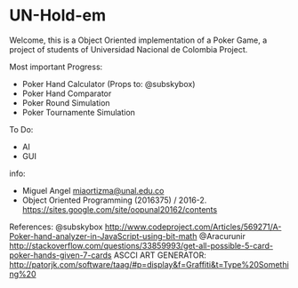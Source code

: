 # UN-Hold-em
Welcome, this is  a Object Oriented implementation of a Poker Game, a project of students of Universidad Nacional de Colombia Project. 

Most important Progress:
- Poker Hand Calculator (Props to: @subskybox)
- Poker Hand Comparator
- Poker Round Simulation
- Poker Tournamente Simulation

To Do:
- AI
- GUI

info:
 - Miguel Angel miaortizma@unal.edu.co
 - Object Oriented Programming (2016375) / 2016-2. https://sites.google.com/site/oopunal20162/contents

References:
@subskybox
http://www.codeproject.com/Articles/569271/A-Poker-hand-analyzer-in-JavaScript-using-bit-math
@Aracurunir
http://stackoverflow.com/questions/33859993/get-all-possible-5-card-poker-hands-given-7-cards
ASCCI ART GENERATOR:
http://patorjk.com/software/taag/#p=display&f=Graffiti&t=Type%20Something%20
